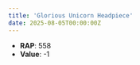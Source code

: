 ```yaml
---
title: 'Glorious Unicorn Headpiece'
date: 2025-08-05T00:00:00Z
---
```

- **RAP**: 558
- **Value**: -1
